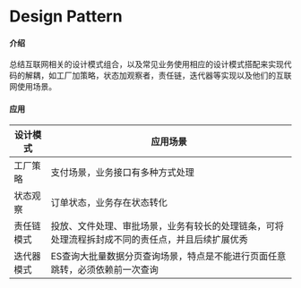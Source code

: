 # Design Pattern

#### 介绍
总结互联网相关的设计模式组合，以及常见业务使用相应的设计模式搭配来实现代码的解耦，如工厂加策略，状态加观察者，责任链，迭代器等实现以及他们的互联网使用场景。

#### 应用
| 设计模式 | 应用场景 |
| --- | --- |
| 工厂策略 | 支付场景，业务接口有多种方式处理|
| 状态观察 | 订单状态，业务存在状态转化|
| 责任链模式 | 投放、文件处理、审批场景，业务有较长的处理链条，可将处理流程拆封成不同的责任点，并且后续扩展优秀 |
| 迭代器模式 | ES查询大批量数据分页查询场景，特点是不能进行页面任意跳转，必须依赖前一次查询|